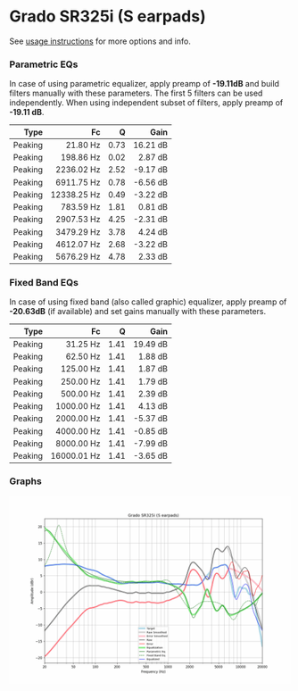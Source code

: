 # Grado SR325i (S earpads)
See [usage instructions](https://github.com/jaakkopasanen/AutoEq#usage) for more options and info.

### Parametric EQs
In case of using parametric equalizer, apply preamp of **-19.11dB** and build filters manually
with these parameters. The first 5 filters can be used independently.
When using independent subset of filters, apply preamp of **-19.11 dB**.

| Type    | Fc          |    Q | Gain     |
|--------:|------------:|-----:|---------:|
| Peaking | 21.80 Hz    | 0.73 | 16.21 dB |
| Peaking | 198.86 Hz   | 0.02 | 2.87 dB  |
| Peaking | 2236.02 Hz  | 2.52 | -9.17 dB |
| Peaking | 6911.75 Hz  | 0.78 | -6.56 dB |
| Peaking | 12338.25 Hz | 0.49 | -3.22 dB |
| Peaking | 783.59 Hz   | 1.81 | 0.81 dB  |
| Peaking | 2907.53 Hz  | 4.25 | -2.31 dB |
| Peaking | 3479.29 Hz  | 3.78 | 4.24 dB  |
| Peaking | 4612.07 Hz  | 2.68 | -3.22 dB |
| Peaking | 5676.29 Hz  | 4.78 | 2.33 dB  |

### Fixed Band EQs
In case of using fixed band (also called graphic) equalizer, apply preamp of **-20.63dB**
(if available) and set gains manually with these parameters.

| Type    | Fc          |    Q | Gain     |
|--------:|------------:|-----:|---------:|
| Peaking | 31.25 Hz    | 1.41 | 19.49 dB |
| Peaking | 62.50 Hz    | 1.41 | 1.88 dB  |
| Peaking | 125.00 Hz   | 1.41 | 1.87 dB  |
| Peaking | 250.00 Hz   | 1.41 | 1.79 dB  |
| Peaking | 500.00 Hz   | 1.41 | 2.39 dB  |
| Peaking | 1000.00 Hz  | 1.41 | 4.13 dB  |
| Peaking | 2000.00 Hz  | 1.41 | -5.37 dB |
| Peaking | 4000.00 Hz  | 1.41 | -0.85 dB |
| Peaking | 8000.00 Hz  | 1.41 | -7.99 dB |
| Peaking | 16000.01 Hz | 1.41 | -3.65 dB |

### Graphs
![](./Grado%20SR325i%20(S%20earpads).png)